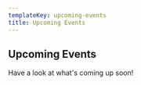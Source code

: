 ```yaml
---
templateKey: upcoming-events
title: Upcoming Events
---
```

## Upcoming Events

Have a look at what's coming up soon!
